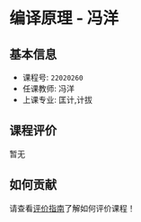 # 编译原理 - 冯洋

## 基本信息

- 课程号: `22020260`
- 任课教师: 冯洋
- 上课专业: 匡计,计拔

## 课程评价

暂无

## 如何贡献

请查看[评价指南](../how-to-comment.md)了解如何评价课程！
